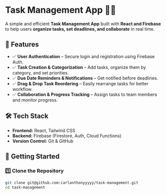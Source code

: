 # Task Management App 📝🚀  
A simple and efficient **Task Management App** built with **React and Firebase** to help users **organize tasks, set deadlines, and collaborate** in real time.  

## 🌟 Features  
- ✅ **User Authentication** – Secure login and registration using Firebase Auth.  
- ✅ **Task Creation & Categorization** – Add tasks, organize them by category, and set priorities.  
- ✅ **Due Date Reminders & Notifications** – Get notified before deadlines.  
- ✅ **Drag & Drop Task Reordering** – Easily rearrange tasks for better workflow.  
- ✅ **Collaboration & Progress Tracking** – Assign tasks to team members and monitor progress.  

## 🛠️ Tech Stack  
- **Frontend:** React, Tailwind CSS  
- **Backend:** Firebase (Firestore, Auth, Cloud Functions)  
- **Version Control:** Git & GitHub  

## 🚀 Getting Started  
### 1️⃣ Clone the Repository  
```sh
git clone git@github.com:carlanthonyyyyy/task-management.git
cd task-management

